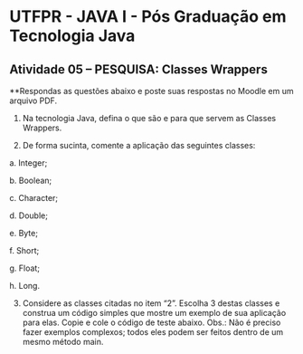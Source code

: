 # UTFPR - JAVA I - Pós Graduação em Tecnologia Java

## Atividade 05 – PESQUISA: Classes Wrappers

**Respondas as questões abaixo e poste suas respostas no Moodle em um arquivo PDF.

1) Na tecnologia Java, defina o que são e para que servem as Classes Wrappers.

2) De forma sucinta, comente a aplicação das seguintes classes:

a. Integer;

b. Boolean;

c. Character;

d. Double;

e. Byte;

f. Short;

g. Float;

h. Long.

3) Considere as classes citadas no item “2”. Escolha 3 destas classes e construa um código simples que mostre um exemplo de sua aplicação para elas. Copie e cole o código de teste abaixo.
Obs.: Não é preciso fazer exemplos complexos; todos eles podem ser feitos dentro de um mesmo método main. 